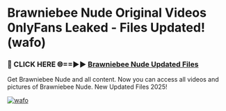 # Brawniebee Nude Original Videos 0nlyFans Leaked - Files Updated! (wafo)

<h3>🔴 CLICK HERE 🌐==►► <a href="https://tinyurl.com/52m3yx9h" rel="nofollow">Brawniebee Nude Updated Files</a></h3>

Get Brawniebee Nude and all content. Now you can access all videos and pictures of Brawniebee Nude. New Updated Files 2025!

[![wafo](https://i.imgur.com/TnHtlc8.gif)](https://tinyurl.com/52m3yx9h)
